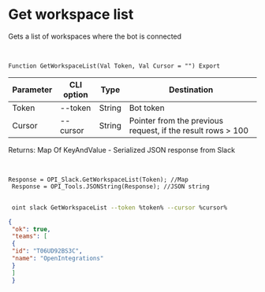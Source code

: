 ﻿---
sidebar_position: 2
---

# Get workspace list
 Gets a list of workspaces where the bot is connected


<br/>


`Function GetWorkspaceList(Val Token, Val Cursor = "") Export`

 | Parameter | CLI option | Type | Destination |
 |-|-|-|-|
 | Token | --token | String | Bot token |
 | Cursor | --cursor | String | Pointer from the previous request, if the result rows > 100 |

 
 Returns: Map Of KeyAndValue - Serialized JSON response from Slack

<br/>




```bsl title="Code example"
Response = OPI_Slack.GetWorkspaceList(Token); //Map
 Response = OPI_Tools.JSONString(Response); //JSON string
```
	


```sh title="CLI command example"
 
 oint slack GetWorkspaceList --token %token% --cursor %cursor%

```

```json title="Result"
{
 "ok": true,
 "teams": [
 {
 "id": "T06UD92BS3C",
 "name": "OpenIntegrations"
 }
 ]
 }
```

